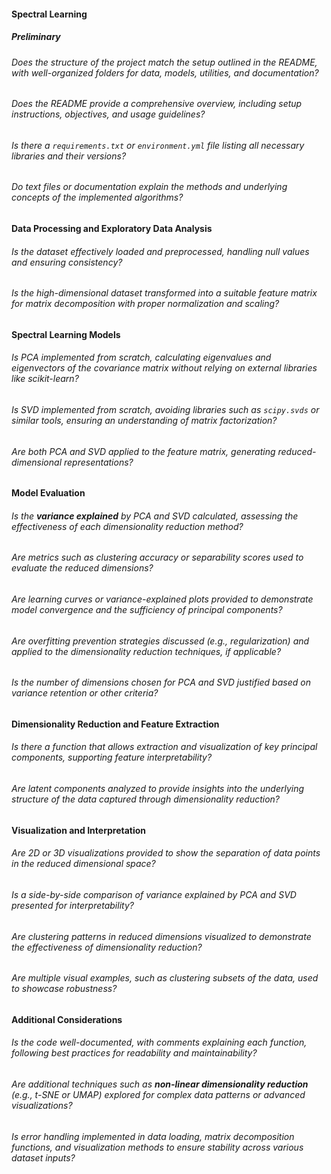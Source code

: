#### Spectral Learning

##### Preliminary

###### Does the structure of the project match the setup outlined in the README, with well-organized folders for data, models, utilities, and documentation?

###### Does the README provide a comprehensive overview, including setup instructions, objectives, and usage guidelines?

###### Is there a `requirements.txt` or `environment.yml` file listing all necessary libraries and their versions?

###### Do text files or documentation explain the methods and underlying concepts of the implemented algorithms?

#### Data Processing and Exploratory Data Analysis

###### Is the dataset effectively loaded and preprocessed, handling null values and ensuring consistency?

###### Is the high-dimensional dataset transformed into a suitable feature matrix for matrix decomposition with proper normalization and scaling?

#### Spectral Learning Models

###### Is PCA implemented from scratch, calculating eigenvalues and eigenvectors of the covariance matrix without relying on external libraries like scikit-learn?

###### Is SVD implemented from scratch, avoiding libraries such as `scipy.svds` or similar tools, ensuring an understanding of matrix factorization?

###### Are both PCA and SVD applied to the feature matrix, generating reduced-dimensional representations?

#### Model Evaluation

###### Is the **variance explained** by PCA and SVD calculated, assessing the effectiveness of each dimensionality reduction method?

###### Are metrics such as clustering accuracy or separability scores used to evaluate the reduced dimensions?

###### Are learning curves or variance-explained plots provided to demonstrate model convergence and the sufficiency of principal components?

###### Are overfitting prevention strategies discussed (e.g., regularization) and applied to the dimensionality reduction techniques, if applicable?

###### Is the number of dimensions chosen for PCA and SVD justified based on variance retention or other criteria?

#### Dimensionality Reduction and Feature Extraction

###### Is there a function that allows extraction and visualization of key principal components, supporting feature interpretability?

###### Are latent components analyzed to provide insights into the underlying structure of the data captured through dimensionality reduction?

#### Visualization and Interpretation

###### Are 2D or 3D visualizations provided to show the separation of data points in the reduced dimensional space?

###### Is a side-by-side comparison of variance explained by PCA and SVD presented for interpretability?

###### Are clustering patterns in reduced dimensions visualized to demonstrate the effectiveness of dimensionality reduction?

###### Are multiple visual examples, such as clustering subsets of the data, used to showcase robustness?

#### Additional Considerations

###### Is the code well-documented, with comments explaining each function, following best practices for readability and maintainability?

###### Are additional techniques such as **non-linear dimensionality reduction** (e.g., t-SNE or UMAP) explored for complex data patterns or advanced visualizations?

###### Is error handling implemented in data loading, matrix decomposition functions, and visualization methods to ensure stability across various dataset inputs?
